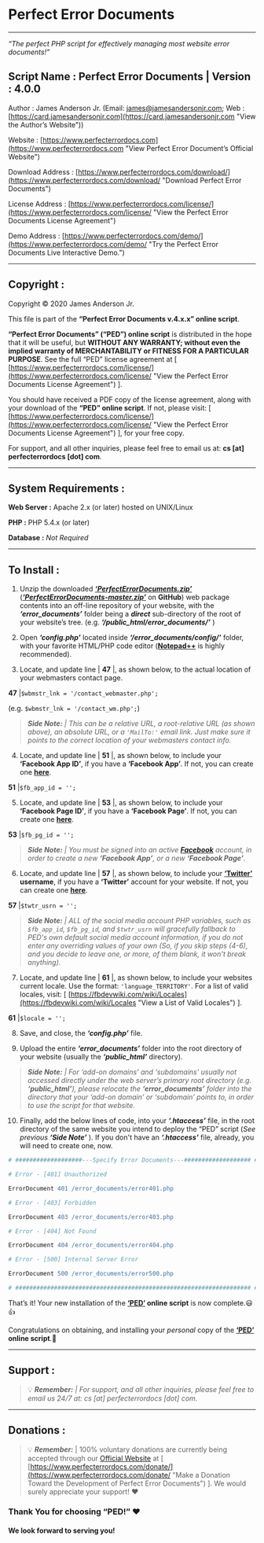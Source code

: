 # Perfect Error Documents #
- - - -

*“The perfect PHP script for effectively managing most website error documents!”*

## Script Name : Perfect Error Documents | Version : 4.0.0 ##

Author : James Anderson Jr. (Email: [james@jamesandersonjr.com](https://www.jamesandersonjr.com/contact-james.php "Contact the Author via Email"); Web : [https://card.jamesandersonjr.com](https://card.jamesandersonjr.com "View the Author’s Website"))

Website : [https://www.perfecterrordocs.com](https://www.perfecterrordocs.com "View Perfect Error Document’s &#010;Official Website")

Download Address : [https://www.perfecterrordocs.com/download/](https://www.perfecterrordocs.com/download/ "Download Perfect Error Documents")

License Address : [https://www.perfecterrordocs.com/license/](https://www.perfecterrordocs.com/license/ "View the Perfect Error Documents &#010;License Agreement")

Demo Address : [https://www.perfecterrordocs.com/demo/](https://www.perfecterrordocs.com/demo/ "Try the Perfect Error Documents &#010;Live Interactive Demo.")

- - - -
## Copyright : ##

Copyright © 2020 James Anderson Jr.

This file is part of the **“Perfect Error Documents v.4.x.x” online script**.

**“Perfect Error Documents” (“PED”) online script** is distributed in the hope that it will be useful, but **WITHOUT ANY WARRANTY; without even the implied warranty of MERCHANTABILITY or FITNESS FOR A PARTICULAR PURPOSE**. See the full “PED” license agreement at [ [https://www.perfecterrordocs.com/license/](https://www.perfecterrordocs.com/license/ "View the Perfect Error Documents &#010;License Agreement") ].

You should have received a PDF copy of the license agreement, along with your download of the **“PED” online script**. If not, please visit: [ [https://www.perfecterrordocs.com/license/](https://www.perfecterrordocs.com/license/ "View the Perfect Error Documents &#010;License Agreement") ], for your free copy.

For support, and all other inquiries, please feel free to email us at: **cs [at] perfecterrordocs [dot] com**.

- - - -
## System Requirements : ##

**Web Server :** Apache 2.x (or later) hosted on UNIX/Linux

**PHP :** PHP 5.4.x (or later)

**Database :** *Not Required*

- - - -
## To Install : ##

 1.	Unzip the downloaded [***‘PerfectErrorDocuments.zip’***](https://www.perfecterrordocs.com/download/ "Download the ‘PerfectErrorDocuments.zip’ &#010; Web Package From PED’s Official Website") ([***‘PerfectErrorDocuments-master.zip’***](https://github.com/JamesAndersonJr/PerfectErrorDocuments/archive/master.zip "Download the ‘PerfectErrorDocuments-master.zip’ &#010; Web Package Directly From GitHub") on **GitHub**) web package contents into an off-line repository of your website, with the ***‘error_documents’*** folder being a ***direct*** sub-directory of the root of your website’s tree. (e.g. ***‘/public_html/error_documents/’*** )

 2. Open ***‘config.php’*** located inside ***‘/error_documents/config/’*** folder, with your favorite HTML/PHP code editor ([**Notepad++**](https://notepad-plus-plus.org "Get Notepad++") is highly recommended).

 3. Locate, and update line | **47** |, as shown below, to the actual location of your webmasters contact page.

 **47** |`$wbmstr_lnk = '/contact_webmaster.php';`

  (e.g. `$wbmstr_lnk = '/contact_wm.php';`)

  >***Side Note:*** *| This can be a relative URL, a root-relative URL (as shown above), an absolute URL, or a `'MailTo:'` email link. Just make sure it points to the correct location of your webmasters contact info.*

 4. Locate, and update line | **51** |, as shown below, to include your **‘Facebook App ID’**, if you have a **‘Facebook App’**. If not, you can create one [**here**](https://developers.facebook.com "Create a Facebook App").

 **51** |`$fb_app_id = '';`

 5. Locate, and update line | **53** |, as shown below, to include your **‘Facebook Page ID’**, if you have a **‘Facebook Page’**. If not, you can create one [**here**](https://www.facebook.com/pages/creation/ "Create a Facebook Page").

 **53** |`$fb_pg_id = '';`

 >***Side Note:*** *| You must be signed into an active [**Facebook**](https://www.facebook.com "Go to Facebook") account, in order to create a new **‘Facebook App’**, or a new* ***‘Facebook Page’***.

 6. Locate, and update line | **57** |, as shown below, to include your **[‘Twitter’](https://twitter.com "Visit Twitter") username**, if you have a **‘Twitter’** account for your website. If not, you can create one [**here**](https://twitter.com/signup "Create a Twitter Account").

 **57** |`$twtr_usrn = '';`

 >***Side Note:*** *| ALL of the social media account PHP variables, such as `$fb_app_id`, `$fb_pg_id`, and `$twtr_usrn` will gracefully fallback to PED's own default social media account information, if you do not enter any overriding values of your own (So, if you skip steps (4-6), and you decide to leave one, or more, of them blank, it won't break anything).*

 7. Locate, and update line | **61** |, as shown below, to include your websites current locale. Use the format: `'language_TERRITORY'`. For a list of valid locales, visit: [ [https://fbdevwiki.com/wiki/Locales](https://fbdevwiki.com/wiki/Locales "View a List of Valid Locales") ].

  **61** |`$locale = '';`

 8. Save, and close, the ***‘config.php’*** file.

 9. Upload the entire ***‘error_documents’*** folder into the root directory of your website (usually the ***‘public_html’*** directory).

 >***Side Note:*** *| For ‘add-on domains’ and ‘subdomains’ usually not accessed directly under the web server’s primary root directory (e.g. **‘public_html’**), please relocate the **‘error_documents’** folder into the directory that your ‘add-on domain’ or ‘subdomain’ points to, in order to use the script for that website.*

 10. Finally, add the below lines of code, into your ***‘.htaccess’*** file, in the root directory of the same website you intend to deploy the “PED” script (*See previous **‘Side Note’*** ). If you don't have an ***‘.htaccess’*** file, already, you will need to create one, now.

```apache
# ###################---Specify Error Documents---################### #

# Error - [401] Unauthorized

ErrorDocument 401 /error_documents/error401.php

# Error - [403] Forbidden

ErrorDocument 403 /error_documents/error403.php

# Error - [404] Not Found

ErrorDocument 404 /error_documents/error404.php

# Error - [500] Internal Server Error

ErrorDocument 500 /error_documents/error500.php

# ################################################################### #
```

That’s it! Your new installation of the **[‘PED’](https://www.perfecterrordocs.com "View Perfect Error Document’s &#010;Official Website") online script** is now complete.&#128515;&#128077;

Congratulations on obtaining, and installing your *personal* copy of the **[‘PED’](https://www.perfecterrordocs.com "View Perfect Error Document’s &#010;Official Website") online script**.&#128079;

- - - -
## Support : ##

>&#128161; ***Remember:*** *| For support, and all other inquiries, please feel free to email us 24/7 at: cs&nbsp;[at]&nbsp;perfecterrordocs&nbsp;[dot]&nbsp;com.*

- - - -
## Donations : ##

>&#128161; ***Remember:***  | 100% voluntary donations are currently being accepted through our [Official Website](https://www.perfecterrordocs.com/ "View Perfect Error Document’s &#010;Official Website") at [ [https://www.perfecterrordocs.com/donate/](https://www.perfecterrordocs.com/donate/ "Make a Donation Toward the Development &#010;of Perfect Error Documents") ]. We would surely appreciate your support! &#10084;

### Thank You for choosing “PED!” &#10084;
#### We look forward to serving you!
